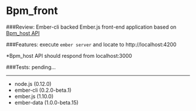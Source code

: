 # Bpm_front

###Review:
Ember-cli backed Ember.js front-end application based on [Bpm_host API](http://github.com/Crashtown/bpm_host)

###Features:
execute
`ember server`
and locate to http://localhost:4200

*Bpm_host API should respond from localhost:3000 

###Tests:
 pending...

---
* node.js (0.12.0)
* ember-cli (0.2.0-beta.1)
* ember.js (1.10.0)
* ember-data (1.0.0-beta.15)